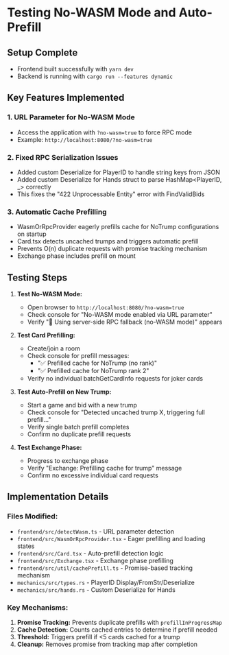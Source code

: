 # Testing No-WASM Mode and Auto-Prefill

## Setup Complete
- Frontend built successfully with `yarn dev`
- Backend is running with `cargo run --features dynamic`

## Key Features Implemented

### 1. URL Parameter for No-WASM Mode
- Access the application with `?no-wasm=true` to force RPC mode
- Example: `http://localhost:8080/?no-wasm=true`

### 2. Fixed RPC Serialization Issues
- Added custom Deserialize for PlayerID to handle string keys from JSON
- Added custom Deserialize for Hands struct to parse HashMap<PlayerID, _> correctly
- This fixes the "422 Unprocessable Entity" error with FindValidBids

### 3. Automatic Cache Prefilling
- WasmOrRpcProvider eagerly prefills cache for NoTrump configurations on startup
- Card.tsx detects uncached trumps and triggers automatic prefill
- Prevents O(n) duplicate requests with promise tracking mechanism
- Exchange phase includes prefill on mount

## Testing Steps

1. **Test No-WASM Mode:**
   - Open browser to `http://localhost:8080/?no-wasm=true`
   - Check console for "No-WASM mode enabled via URL parameter"
   - Verify "🔄 Using server-side RPC fallback (no-WASM mode)" appears

2. **Test Card Prefilling:**
   - Create/join a room
   - Check console for prefill messages:
     - "✅ Prefilled cache for NoTrump (no rank)"
     - "✅ Prefilled cache for NoTrump rank 2"
   - Verify no individual batchGetCardInfo requests for joker cards

3. **Test Auto-Prefill on New Trump:**
   - Start a game and bid with a new trump
   - Check console for "Detected uncached trump X, triggering full prefill..."
   - Verify single batch prefill completes
   - Confirm no duplicate prefill requests

4. **Test Exchange Phase:**
   - Progress to exchange phase
   - Verify "Exchange: Prefilling cache for trump" message
   - Confirm no excessive individual card requests

## Implementation Details

### Files Modified:
- `frontend/src/detectWasm.ts` - URL parameter detection
- `frontend/src/WasmOrRpcProvider.tsx` - Eager prefilling and loading states
- `frontend/src/Card.tsx` - Auto-prefill detection logic
- `frontend/src/Exchange.tsx` - Exchange phase prefilling
- `frontend/src/util/cachePrefill.ts` - Promise-based tracking mechanism
- `mechanics/src/types.rs` - PlayerID Display/FromStr/Deserialize
- `mechanics/src/hands.rs` - Custom Deserialize for Hands

### Key Mechanisms:
1. **Promise Tracking:** Prevents duplicate prefills with `prefillInProgressMap`
2. **Cache Detection:** Counts cached entries to determine if prefill needed
3. **Threshold:** Triggers prefill if <5 cards cached for a trump
4. **Cleanup:** Removes promise from tracking map after completion